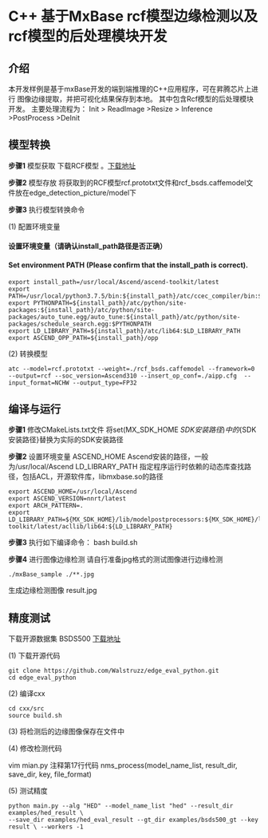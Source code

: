 
# C++ 基于MxBase rcf模型边缘检测以及rcf模型的后处理模块开发

## 介绍
本开发样例是基于mxBase开发的端到端推理的C++应用程序，可在昇腾芯片上进行 图像边缘提取，并把可视化结果保存到本地。
其中包含Rcf模型的后处理模块开发。 主要处理流程为： Init > ReadImage >Resize > Inference >PostProcess >DeInit

## 模型转换

**步骤1** 模型获取
下载RCF模型 。[下载地址](https://gitee.com/ascend/modelzoo/tree/master/contrib/TensorFlow/Research/cv/edge_detection/ATC_RCF_Caffe_AE)

**步骤2** 模型存放
将获取到的RCF模型rcf.prototxt文件和rcf_bsds.caffemodel文件放在edge_detection_picture/model下

**步骤3** 执行模型转换命令

(1) 配置环境变量
#### 设置环境变量（请确认install_path路径是否正确）
#### Set environment PATH (Please confirm that the install_path is correct).
```
export install_path=/usr/local/Ascend/ascend-toolkit/latest
export PATH=/usr/local/python3.7.5/bin:${install_path}/atc/ccec_compiler/bin:${install_path}/atc/bin:$PATH
export PYTHONPATH=${install_path}/atc/python/site-packages:${install_path}/atc/python/site-packages/auto_tune.egg/auto_tune:${install_path}/atc/python/site-packages/schedule_search.egg:$PYTHONPATH
export LD_LIBRARY_PATH=${install_path}/atc/lib64:$LD_LIBRARY_PATH
export ASCEND_OPP_PATH=${install_path}/opp

```
(2) 转换模型
```
atc --model=rcf.prototxt --weight=./rcf_bsds.caffemodel --framework=0 --output=rcf --soc_version=Ascend310 --insert_op_conf=./aipp.cfg  --input_format=NCHW --output_type=FP32
```

## 编译与运行
**步骤1** 修改CMakeLists.txt文件 将set(MX_SDK_HOME ${SDK安装路径}) 中的${SDK安装路径}替换为实际的SDK安装路径

**步骤2** 设置环境变量
ASCEND_HOME Ascend安装的路径，一般为/usr/local/Ascend
LD_LIBRARY_PATH 指定程序运行时依赖的动态库查找路径，包括ACL，开源软件库，libmxbase.so的路径
```
export ASCEND_HOME=/usr/local/Ascend
export ASCEND_VERSION=nnrt/latest
export ARCH_PATTERN=.
export LD_LIBRARY_PATH=${MX_SDK_HOME}/lib/modelpostprocessors:${MX_SDK_HOME}/lib:${MX_SDK_HOME}/opensource/lib:${MX_SDK_HOME}/opensource/lib64:/usr/local/Ascend/driver/lib64:/usr/local/Ascend/ascend-toolkit/latest/acllib/lib64:${LD_LIBRARY_PATH}
```

**步骤3** 执行如下编译命令：
bash build.sh

**步骤4** 进行图像边缘检测
请自行准备jpg格式的测试图像进行边缘检测 
```
./mxBase_sample ./**.jpg
```
生成边缘检测图像 result.jpg

## 精度测试
下载开源数据集 BSDS500 [下载地址](https://www2.eecs.berkeley.edu/Research/Projects/CS/vision/grouping/resources.html#bsds500)

(1) 下载开源代码

``` shell
git clone https://github.com/Walstruzz/edge_eval_python.git
cd edge_eval_python
```
(2) 编译cxx

``` shell
cd cxx/src
source build.sh
```
(3) 将检测后的边缘图像保存在文件中

(4) 修改检测代码

vim mian.py
注释第17行代码 nms_process(model_name_list, result_dir, save_dir, key, file_format)

(5) 测试精度

``` shell
python main.py --alg "HED" --model_name_list "hed" --result_dir examples/hed_result \
--save_dir examples/hed_eval_result --gt_dir examples/bsds500_gt --key result \ --workers -1
